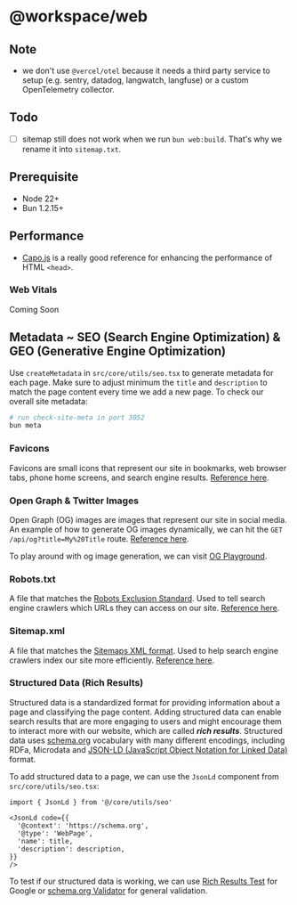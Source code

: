 # @workspace/web

## Note

- we don't use `@vercel/otel` because it needs a third party service to setup (e.g. sentry, datadog, langwatch, langfuse) or a custom OpenTelemetry collector.

## Todo

- [ ] sitemap still does not work when we run `bun web:build`. That's why we rename it into `sitemap.txt`.

## Prerequisite

- Node 22+
- Bun 1.2.15+

## Performance

- [Capo.js](https://rviscomi.github.io/capo.js/) is a really good reference for enhancing the performance of HTML `<head>`.

### Web Vitals

Coming Soon

## Metadata ~ SEO (Search Engine Optimization) & GEO (Generative Engine Optimization)

Use `createMetadata` in `src/core/utils/seo.tsx` to generate metadata for each page. Make sure to adjust minimum the `title` and `description` to match the page content every time we add a new page. To check our overall site metadata:

```bash
# run check-site-meta in port 3052
bun meta
```

### Favicons

Favicons are small icons that represent our site in bookmarks, web browser tabs, phone home screens, and search engine results. [Reference here](https://nextjs.org/docs/app/api-reference/file-conventions/metadata/app-icons).

### Open Graph & Twitter Images

Open Graph (OG) images are images that represent our site in social media. An example of how to generate OG images dynamically, we can hit the `GET /api/og?title=My%20Title` route. [Reference here](https://nextjs.org/docs/app/api-reference/file-conventions/metadata/opengraph-image).

To play around with og image generation, we can visit [OG Playground](https://og-playground.vercel.app/).

### Robots.txt

A file that matches the [Robots Exclusion Standard](https://en.wikipedia.org/wiki/Robots.txt#Standard). Used to tell search engine crawlers which URLs they can access on our site. [Reference here](https://nextjs.org/docs/app/api-reference/file-conventions/metadata/robots).

### Sitemap.xml

A file that matches the [Sitemaps XML format](https://www.sitemaps.org/protocol.html). Used to help search engine crawlers index our site more efficiently. [Reference here](https://nextjs.org/docs/app/api-reference/file-conventions/metadata/sitemap).

### Structured Data (Rich Results)

Structured data is a standardized format for providing information about a page and classifying the page content. Adding structured data can enable search results that are more engaging to users and might encourage them to interact more with our website, which are called **_rich results_**. Structured data uses [schema.org](https://schema.org/) vocabulary with many different encodings, including RDFa, Microdata and [JSON-LD (JavaScript Object Notation for Linked Data)](https://json-ld.org/) format.

To add structured data to a page, we can use the `JsonLd` component from `src/core/utils/seo.tsx`:

```tsx
import { JsonLd } from '@/core/utils/seo'

<JsonLd code={{
  '@context': 'https://schema.org',
  '@type': 'WebPage',
  'name': title,
  'description': description,
}}
/>
```

To test if our structured data is working, we can use [Rich Results Test](https://search.google.com/test/rich-results) for Google or [schema.org Validator](https://validator.schema.org/) for general validation.
